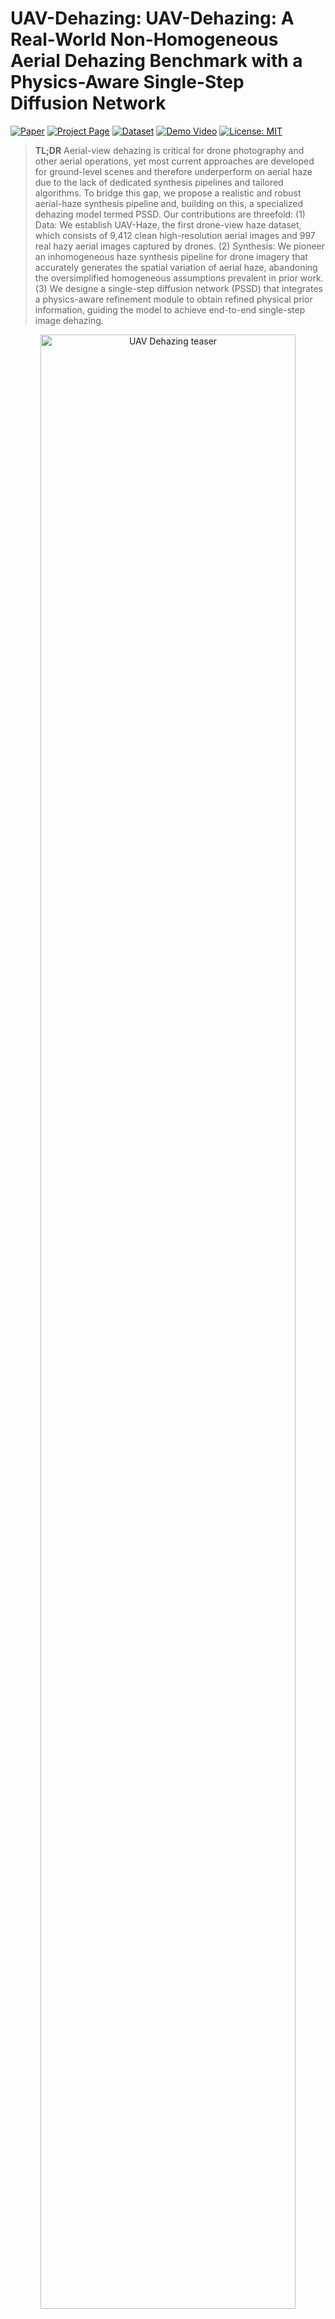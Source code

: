 # UAV-Dehazing: UAV-Dehazing: A Real-World Non-Homogeneous Aerial Dehazing Benchmark with a Physics-Aware Single-Step Diffusion Network

[![Paper](https://img.shields.io/badge/Paper-PDF-informational)](#)
[![Project Page](https://img.shields.io/badge/Project-Website-blue)](https://antit-pixel.github.io/-UAV-Dehazing/)
[![Dataset](https://img.shields.io/badge/Dataset-Download-success)](#dataset)
[![Demo Video](https://img.shields.io/badge/Video-YouTube-red)](#)
[![License: MIT](https://img.shields.io/badge/License-MIT-green.svg)](LICENSE)

> **TL;DR** Aerial-view dehazing is critical for drone photography and other aerial operations, yet most current approaches are developed for ground-level scenes and therefore underperform on aerial haze due to the lack of dedicated synthesis pipelines and tailored algorithms. To bridge this gap, we propose a realistic and robust aerial-haze synthesis pipeline and, building on this, a specialized dehazing model termed PSSD. Our contributions are threefold: (1) Data: We establish UAV-Haze, the first drone-view haze dataset, which consists of 9,412 clean high-resolution aerial images and 997 real hazy aerial images captured by drones. 
(2) Synthesis: We pioneer an inhomogeneous haze synthesis pipeline for drone imagery that accurately generates the spatial variation of aerial haze, abandoning the oversimplified homogeneous assumptions prevalent in prior work. (3) We designe a single-step diffusion network (PSSD) that integrates a physics-aware refinement module to obtain refined physical prior information, guiding the model to achieve end-to-end single-step image dehazing.

<p align="center">
  <img src="assets/teaser.jpg" width="90%" alt="UAV Dehazing teaser"/>
</p>

## ✨ Highlights
- **UAV-specific robustness** to high altitude, fast motion, and atmospheric scattering.
- **Real-time**: **XX FPS** on **Your GPU/Device**.
- **Efficient**: **X.XM** params, **XX GFLOPs**.
- **Reproducible**: training scripts + pretrained weights.

## 📦 Environment
```bash
conda create -n uavdehaze python=3.10 -y
conda activate uavdehaze
pip install -r requirements.txt
